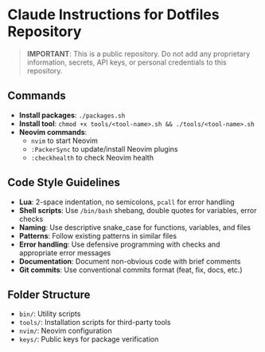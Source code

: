# Claude Instructions for Dotfiles Repository

> **IMPORTANT**: This is a public repository. Do not add any proprietary information, secrets, API keys, or personal credentials to this repository.

## Commands
- **Install packages**: `./packages.sh`
- **Install tool**: `chmod +x tools/<tool-name>.sh && ./tools/<tool-name>.sh`
- **Neovim commands**:
  - `nvim` to start Neovim
  - `:PackerSync` to update/install Neovim plugins
  - `:checkhealth` to check Neovim health

## Code Style Guidelines
- **Lua**: 2-space indentation, no semicolons, `pcall` for error handling
- **Shell scripts**: Use `/bin/bash` shebang, double quotes for variables, error checks
- **Naming**: Use descriptive snake_case for functions, variables, and files
- **Patterns**: Follow existing patterns in similar files
- **Error handling**: Use defensive programming with checks and appropriate error messages
- **Documentation**: Document non-obvious code with brief comments
- **Git commits**: Use conventional commits format (feat, fix, docs, etc.)

## Folder Structure
- `bin/`: Utility scripts
- `tools/`: Installation scripts for third-party tools
- `nvim/`: Neovim configuration
- `keys/`: Public keys for package verification